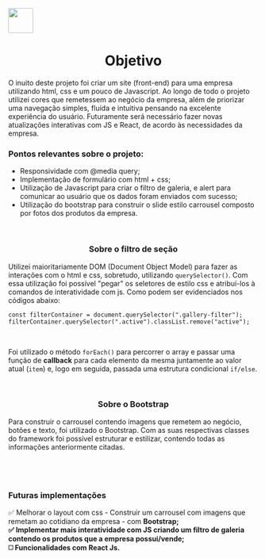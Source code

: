 <img src="https://cdn.pixabay.com/photo/2015/04/23/17/41/javascript-736400_960_720.png" height="50" width="50"/>

<h1 align="center">Objetivo</h1>
  <p>O inuito deste projeto foi criar um site (front-end) para uma empresa utilizando html, css e um pouco de Javascript. Ao longo de todo o projeto utilizei cores que remetessem ao negócio da empresa, além de priorizar uma navegação simples, fluída e intuitiva pensando na excelente experiência do usuário. Futuramente será necessário fazer novas atualizações interativas com JS e React, de acordo às necessidades da empresa.</p>
  <h3><b>Pontos relevantes sobre o projeto:</b></h3>
    <ul>
      <li>Responsividade com @media query;</li>
      <li>Implementação de formulário com html + css;</li>
      <li>Utilização de Javascript para criar o filtro de galeria, e alert para comunicar ao usuário que os dados foram enviados com sucesso;</li>
      <li>Utilização do bootstrap para construir o slide estilo carrousel composto por fotos dos produtos da empresa.</li>      
    </ul>
   
  <br>
  <h3 align="center">Sobre o filtro de seção</h3>
    <p>Utilizei maioritariamente DOM (Document Object Model) para fazer as interações com o html e css, sobretudo, utilizando <code>querySelector()</code>. Com essa utilização foi possível "pegar" os seletores de estilo css e atribuí-los à comandos de interatividade com js. Como podem ser evidenciados nos códigos abaixo:</p>
  
  ```
  const filterContainer = document.querySelector(".gallery-filter");
  filterContainer.querySelector(".active").classList.remove("active");
  ```
<br>

<p>Foi utilizado o método <code>forEach()</code> para percorrer o array e passar uma função de <b>callback</b> para cada elemento da mesma juntamente ao valor atual (<code>item</code>) e, logo em seguida, passada uma estrutura condicional <code>if/else</code>.</p>

<br>
<h3 align="center">Sobre o Bootstrap</h3>
  <p>Para construir o carrousel contendo imagens que remetem ao negócio, botões e texto, foi utilizado o Bootstrap. Com as suas respectivas classes do framework foi possível estruturar e estilizar, contendo todas as informações anteriormente citadas.</p>

#
<br>
<h3>Futuras implementações</h3>
✅ Melhorar o layout com css - Construir um carrousel com imagens que remetam ao cotidiano da empresa - com <b>Bootstrap</bold>; <br>
✅ Implementar mais interatividade com JS criando um <b>filtro de galeria</b> contendo os produtos que a empresa possui/vende; <br>
◻️ Funcionalidades com React Js.



